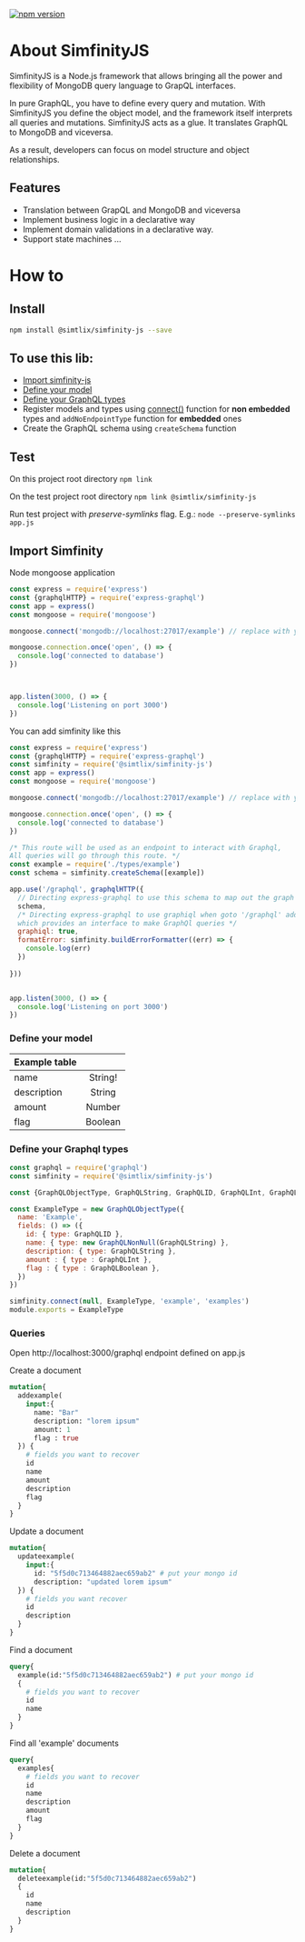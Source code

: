 

[![npm version](https://badge.fury.io/js/%40simtlix%2Fsimfinity-js.svg)](https://badge.fury.io/js/%40simtlix%2Fsimfinity-js)

# About SimfinityJS
SimfinityJS is a Node.js framework that allows bringing all the power and flexibility of MongoDB query language to GrapQL interfaces. 

In pure GraphQL, you have to define every query and mutation. With SimfinityJS you define the object model, and the framework itself interprets all queries and mutations. SimfinityJS acts as a glue. It translates GraphQL to MongoDB and viceversa. 

As a result, developers can focus on model structure and object relationships. 

## Features
- Translation between GrapQL and MongoDB and viceversa
- Implement business logic in a declarative way
- Implement domain validations in a declarative way. 
- Support state machines
...





# How to
## Install
```bash
npm install @simtlix/simfinity-js --save
```

## To use this lib:
* [Import simfinity-js](#Import-simfinity)
* [Define your model](#define-your-model)
* [Define your GraphQL types](#define-your-graphql-types)
*  Register models and types using [connect()](#connect-function) function for **non embedded** types and `addNoEndpointType` function for **embedded** ones
* Create the GraphQL schema using `createSchema` function


## Test
On this project root directory
`npm link`

On the test project root directory
`npm link @simtlix/simfinity-js`

Run test project with *preserve-symlinks* flag. E.g.:
`node --preserve-symlinks app.js`



## Import Simfinity

Node mongoose application

```javascript
const express = require('express')
const {graphqlHTTP} = require('express-graphql')
const app = express()
const mongoose = require('mongoose')

mongoose.connect('mongodb://localhost:27017/example') // replace with your mongodb connection string

mongoose.connection.once('open', () => {
  console.log('connected to database')
})



app.listen(3000, () => {
  console.log('Listening on port 3000')
})
```



You can add simfinity like this
```javascript
const express = require('express')
const {graphqlHTTP} = require('express-graphql')
const simfinity = require('@simtlix/simfinity-js')
const app = express()
const mongoose = require('mongoose')

mongoose.connect('mongodb://localhost:27017/example') // replace with your mongodb connection string

mongoose.connection.once('open', () => {
  console.log('connected to database')
})

/* This route will be used as an endpoint to interact with Graphql,
All queries will go through this route. */
const example = require('./types/example')
const schema = simfinity.createSchema([example])

app.use('/graphql', graphqlHTTP({
  // Directing express-graphql to use this schema to map out the graph
  schema,
  /* Directing express-graphql to use graphiql when goto '/graphql' address in the browser
  which provides an interface to make GraphQl queries */
  graphiql: true,
  formatError: simfinity.buildErrorFormatter((err) => {
    console.log(err)
  })
  
}))


app.listen(3000, () => {
  console.log('Listening on port 3000')
})
```


### Define your model

|  Example table |          |   
| ------------- |:-------------:|
| name          | String! 	    |
| description   | String        |
| amount        | Number        |
| flag          | Boolean       |


### Define your Graphql types 

```javascript
const graphql = require('graphql')
const simfinity = require('@simtlix/simfinity-js')

const {GraphQLObjectType, GraphQLString, GraphQLID, GraphQLInt, GraphQLBoolean, GraphQLNonNull} = graphql

const ExampleType = new GraphQLObjectType({
  name: 'Example',
  fields: () => ({
    id: { type: GraphQLID },
    name: { type: new GraphQLNonNull(GraphQLString) },
    description: { type: GraphQLString },
    amount : { type : GraphQLInt },
    flag : { type : GraphQLBoolean },
  })
})

simfinity.connect(null, ExampleType, 'example', 'examples')
module.exports = ExampleType
```


### Queries

Open http://localhost:3000/graphql endpoint defined on app.js


Create a document
```graphql
mutation{
  addexample(
    input:{
      name: "Bar"
      description: "lorem ipsum"
      amount: 1
      flag : true
  }) {
    # fields you want to recover
    id
    name
    amount
    description
    flag
  }
}
```

Update a document
```graphql
mutation{
  updateexample(
    input:{
      id: "5f5d0c713464882aec659ab2" # put your mongo id
      description: "updated lorem ipsum" 
  }) {
    # fields you want recover
    id
    description
  }
}
```

Find a document
```graphql
query{
  example(id:"5f5d0c713464882aec659ab2") # put your mongo id
  {
    # fields you want to recover
    id
    name
  }
}
```

Find all 'example' documents
```graphql
query{
  examples{
    # fields you want to recover
    id
    name
    description
    amount
    flag
  }
}
````

Delete a document
```graphql
mutation{
  deleteexample(id:"5f5d0c713464882aec659ab2")
  {
    id
    name
    description
  }
}
```




